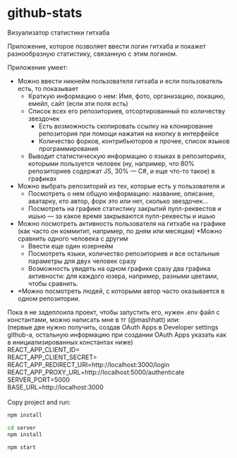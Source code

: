# github-stats
Визуализатор статистики гитхаба

Приложение, которое позволяет ввести логин гитхаба и покажет разнообразную статистику, связанную с этим логином.

Приложение умеет:
* Можно ввести никнейм пользователя гитхаба и если пользователь есть, то показывает
  * Краткую информацию о нем: Имя, фото, организацию, локацию, емейл, сайт (если эти поля есть)
  * Список всех его репозиториев, отсортированный по количеству звездочек
    * Есть возможность скопировать ссылку на клонирование репозитория при помощи нажатия на кнопку в интерфейсе
    * Количество форков, контрибьюторов и прочее, список языков программирования
  * Выводит статистическую информацию о языках в репозиториях, которыми пользуется человек (ну, например, что 80% репозиториев содержат JS, 30% — C#, и еще что-то такое) в графиках
* Можно выбрать репозиторий из тех, которые есть у пользователя и
  * Посмотреть о нем общую информацию: название, описание, аватарку, кто автор, форк это или нет, сколько звездочек…
  * Посмотреть на графике статистику закрытий пулл-реквестов и ишью — за какое время закрываются пулл-реквесты и ишью
* Можно посмотреть активность пользователя на гитхабе на графике (как часто он коммитит, например, по дням или месяцам)
  *Можно сравнить одного человека с другим
  * Ввести еще один юзернейм
  * Посмотреть языки, количество репозиториев и все остальные параметры для двух человек сразу
  * Возможность увидеть на одном графике сразу два графика активности: для каждого юзера, например, разными цветами, чтобы сравнить. 
* *Можно посмотреть людей, с которыми автор часто оказывается в одном репозитории.

Пока я не задеплоила проект, чтобы запустить его, нужен .env файл с константами, можно написать мне в тг (@mashhatt) или:<br/>
(первые две нужно получить, создав OAuth Apps в Developer settings github-a, остальную информацию при создании OAuth Apps указать как в инициализированных константах ниже)<br/>
REACT_APP_CLIENT_ID=<br/>
REACT_APP_CLIENT_SECRET=<br/>
REACT_APP_REDIRECT_URI=http://localhost:3000/login<br/>
REACT_APP_PROXY_URL=http://localhost:5000/authenticate<br/>
SERVER_PORT=5000<br/>
BASE_URL=http://localhost:3000<br/>
<br/>
Copy project and run:
```sh
npm install
```
```sh
cd server
npm install
```
```sh
npm start
```

